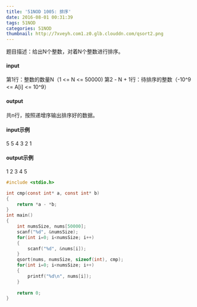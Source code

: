 ```yaml
---
title: '51NOD 1005: 排序'
date: 2016-08-01 00:31:39
tags: 51NOD
categories: 51NOD
thumbnail: http://7xveyh.com1.z0.glb.clouddn.com/qsort2.png
---
```

题目描述：给出N个整数，对着N个整数进行排序。<!--more-->
#### input
第1行：整数的数量N（1 <= N <= 50000)
第2 - N + 1行：待排序的整数（-10^9 <= A[i] <= 10^9）
#### output
共n行，按照递增序输出排序好的数据。
#### input示例
5
5
4
3
2
1
#### output示例
1
2
3
4
5
``` c
#include <stdio.h>

int cmp(const int* a, const int* b)
{
    return *a - *b;
}
int main()
{
    int numsSize, nums[50000];
    scanf("%d", &numsSize);
    for(int i=0; i<numsSize; i++)
    {
        scanf("%d", &nums[i]);
    }
    qsort(nums, numsSize, sizeof(int), cmp);
    for(int i=0; i<numsSize; i++)
    {
        printf("%d\n", nums[i]);
    }
    
    return 0;
}
```